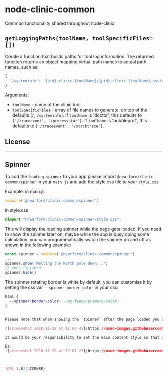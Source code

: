 # node-clinic-common

Common functionality shared throughout node-clinic

## `getLoggingPaths(toolName, toolSpecificFiles=[])`

Create a function that builds paths for tool log information. The returned function returns an object mapping virtual path names to actual path names, such as:

```js
{
  '/systeminfo': '{pid}.clinic-{toolName}/{pid}.clinic-{toolName}-systeminfo'
}
```

Arguments:
  - `toolName` - name of the clinic tool.
  - `toolSpecificFiles` - array of file names to generate, on top of the defaults (`/`, `/systeminfo`).
    If `toolName` is 'doctor', this defaults to `['/traceevent', '/processstat']`.
    If `toolName` is 'bubbleprof', this defaults to `['/traceevent', '/stacktrace']`.

## License

***

## Spinner
To add the `loading spinner` to your app please import `@nearform/clinic-common/spinner` in your `main.js` and add the style.css file to your `style.css`

Example:
in main.js
```js
require('@nearform/clinic-common/spinner')
```

in style.css
```css
@import "@nearform/clinic-common/spinner/style.css";
```

This will display the loading spinner while the page gets loaded.
If you need to show the spinner later on, maybe while the app is busy doing some calculation, you can programmatically switch the spinner on and off as shown in the following example:

```js
const spinner = require('@nearform/clinic-common/spinner')
...
spinner.show('Melting the North pole down...')
// when finished
spinner.hide()

```

The spinner rotating border is white by default, you can customise it by setting the css var `--spinner-border-color` in your css:
```css
html {
  --spinner-border-color: --my-fancy-primary-color;
}


Please note that when showing the `spinner` after the page loaded you quite possibly will have some content underneath the spinner itself:

![screenshot 2018-11-28 at 12 00 45](https://user-images.githubusercontent.com/1298616/49147975-64b90300-f306-11e8-89f6-d7a26f6175d5.png)

It would be your responsibility to set the main content style so that it looks clear to the user that the page content is temporarily not available.

Es:
![screenshot 2018-11-28 at 12 01 23](https://user-images.githubusercontent.com/1298616/49148092-b5306080-f306-11e8-84e5-39bb6087d50e.png)



[GPL 3.0](LICENSE)
